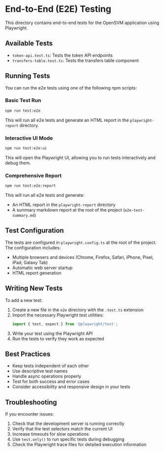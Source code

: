 # End-to-End (E2E) Testing

This directory contains end-to-end tests for the OpenSVM application using Playwright.

## Available Tests

- `token-api.test.ts`: Tests the token API endpoints
- `transfers-table.test.ts`: Tests the transfers table component

## Running Tests

You can run the e2e tests using one of the following npm scripts:

### Basic Test Run

```bash
npm run test:e2e
```

This will run all e2e tests and generate an HTML report in the `playwright-report` directory.

### Interactive UI Mode

```bash
npm run test:e2e:ui
```

This will open the Playwright UI, allowing you to run tests interactively and debug them.

### Comprehensive Report

```bash
npm run test:e2e:report
```

This will run all e2e tests and generate:
- An HTML report in the `playwright-report` directory
- A summary markdown report at the root of the project (`e2e-test-summary.md`)

## Test Configuration

The tests are configured in `playwright.config.ts` at the root of the project. The configuration includes:

- Multiple browsers and devices (Chrome, Firefox, Safari, iPhone, Pixel, iPad, Galaxy Tab)
- Automatic web server startup
- HTML report generation

## Writing New Tests

To add a new test:

1. Create a new file in the `e2e` directory with the `.test.ts` extension
2. Import the necessary Playwright test utilities:
   ```typescript
   import { test, expect } from '@playwright/test';
   ```
3. Write your test using the Playwright API
4. Run the tests to verify they work as expected

## Best Practices

- Keep tests independent of each other
- Use descriptive test names
- Handle async operations properly
- Test for both success and error cases
- Consider accessibility and responsive design in your tests

## Troubleshooting

If you encounter issues:

1. Check that the development server is running correctly
2. Verify that the test selectors match the current UI
3. Increase timeouts for slow operations
4. Use `test.only()` to run specific tests during debugging
5. Check the Playwright trace files for detailed execution information